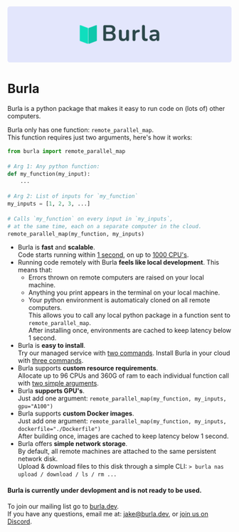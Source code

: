 <p align="center"><img src="https://raw.githubusercontent.com/Burla-Cloud/.github/main/media/readme_banner.png" width=1000></p>

# Burla

Burla is a python package that makes it easy to run code on (lots of) other computers.

Burla only has one function: `remote_parallel_map`.  
This function requires just two arguments, here's how it works:

```python
from burla import remote_parallel_map

# Arg 1: Any python function:
def my_function(my_input):
    ...

# Arg 2: List of inputs for `my_function`
my_inputs = [1, 2, 3, ...]

# Calls `my_function` on every input in `my_inputs`,
# at the same time, each on a separate computer in the cloud.
remote_parallel_map(my_function, my_inputs)
```

- Burla is **fast** and **scalable**.  
  Code starts running within <u>1 second</u>, on up to <u>1000 CPU's</u>.
- Running code remotely with Burla **feels like local development**. This means that:
  - Errors thrown on remote computers are raised on your local machine.
  - Anything you print appears in the terminal on your local machine.
  - Your python environment is automaticaly cloned on all remote computers.  
    This allows you to call any local python package in a function sent to `remote_parallel_map`.  
    After installing once, environments are cached to keep latency below 1 second.
- Burla is **easy to install**.  
  Try our managed service with [two commands](https://docs.burla.dev/Getting-Started#getting-started-fully-managed). Install Burla in your cloud with [three commands](https://docs.burla.dev/Getting-Started#getting-started-self-managed-gcp-only).
- Burla supports **custom resource requirements**.  
  Allocate up to 96 CPUs and 360G of ram to each individual function call with [two simple arguments](https://docs.burla.dev/API-Reference).
- Burla **supports GPU's**.  
  Just add one argument: `remote_parallel_map(my_function, my_inputs, gpu="A100")`
- Burla supports **custom Docker images**.  
  Just add one argument: `remote_parallel_map(my_function, my_inputs, dockerfile="./Dockerfile")`  
  After building once, images are cached to keep latency below 1 second.
- Burla offers **simple network storage**.  
  By default, all remote machines are attached to the same persistent network disk.  
  Upload & download files to this disk through a simple CLI: `> burla nas upload / download / ls / rm ...`

#### Burla is currently under devlopment and is not ready to be used.

To join our mailing list go to [burla.dev](https://burla.dev/).  
If you have any questions, email me at: [jake@burla.dev](mailto:jake@burla.dev), or [join us on Discord](https://discord.gg/xSuJukdS9b).
